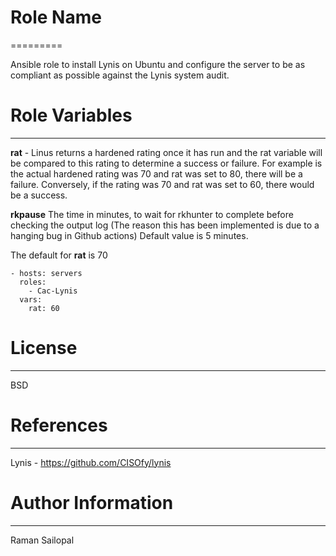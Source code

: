 # Role Name
=========

Ansible role to install Lynis on Ubuntu and configure the server to be as compliant as possible against the Lynis system audit.


# Role Variables
--------------

**rat** - Linus returns a hardened rating once it has run and the rat variable will be compared to this rating to determine a success or failure. For example is the actual hardened rating was 70 and rat was set to 80, there will be a failure. Conversely, if the rating was 70 and rat was set to 60, there would be a success. 

**rkpause** The time in minutes, to wait for rkhunter to complete before checking the output log (The reason this has been implemented is due to a hanging bug in Github actions) Default value is 5 minutes.

The default for **rat** is 70


    - hosts: servers
      roles: 
        - Cac-Lynis
      vars:
        rat: 60

# License
-------

BSD

# References
------------------

Lynis - https://github.com/CISOfy/lynis

# Author Information
------------------

Raman Sailopal
